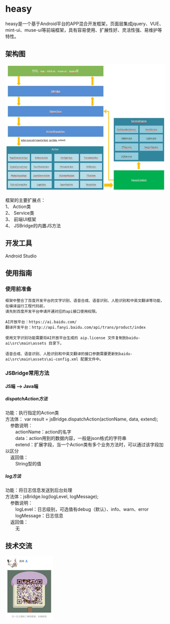 # heasy  
heasy是一个基于Android平台的APP混合开发框架，页面层集成jquery、VUE、mint-ui、muse-ui等前端框架，具有容易使用、扩展性好、灵活性强、易维护等特性。  

## 架构图   
<img src="https://github.com/chenjuwen/heasy/blob/master/doc/design-pic.jpg" width="600" height="400"/> 

框架的主要扩展点：  
    1、	Action类  
    2、	Service类  
    3、	前端UI框架  
    4、	JSBridge的内置JS方法  

## 开发工具  
Android Studio  

## 使用指南  
### 使用前准备  
    框架中整合了百度开发平台的文字识别、语音合成、语音识别、人脸识别和中英文翻译等功能，在编译运行工程代码前，
    请先到百度开发平台申请开通对应的api接口使用权限。  
    
	AI开放平台：https://ai.baidu.com/  
	翻译开发平台：http://api.fanyi.baidu.com/api/trans/product/index  

	使用文字识别功能需要将AI开放平台生成的 aip.license 文件复制到baidu-ai\src\main\assets 目录下。  
    
	语音合成、语音识别、人脸识别和中英文翻译的接口参数需要更新到baidu-ai\src\main\assets\ai-config.xml 配置文件中。  

### JSBridge常用方法  
#### JS端 --> Java端  
##### dispatchAction方法  
功能：执行指定的Action类  
方法体： var result = jsBridge.dispatchAction(actionName, data, extend);  
	&nbsp;&nbsp;&nbsp;&nbsp;参数说明：  
		&nbsp;&nbsp;&nbsp;&nbsp;&nbsp;&nbsp;&nbsp;&nbsp;actionName：action的名字  
		&nbsp;&nbsp;&nbsp;&nbsp;&nbsp;&nbsp;&nbsp;&nbsp;data：action用到的数据内容，一般是json格式的字符串  
		&nbsp;&nbsp;&nbsp;&nbsp;&nbsp;&nbsp;&nbsp;&nbsp;extend：扩展字段，当一个Action类有多个业务方法时，可以通过该字段加以区分  
	&nbsp;&nbsp;&nbsp;&nbsp;返回值：  
		&nbsp;&nbsp;&nbsp;&nbsp;&nbsp;&nbsp;&nbsp;&nbsp;String型的值  

##### log方法  
功能：将日志信息发送到后台处理  
方法体：jsBridge.log(logLevel, logMessage);  
	&nbsp;&nbsp;&nbsp;&nbsp;参数说明：  
		&nbsp;&nbsp;&nbsp;&nbsp;&nbsp;&nbsp;&nbsp;&nbsp;logLevel：日志级别，可选值有debug（默认）、info、warn、error  
		&nbsp;&nbsp;&nbsp;&nbsp;&nbsp;&nbsp;&nbsp;&nbsp;logMessage：日志信息  
	&nbsp;&nbsp;&nbsp;&nbsp;返回值：  
		&nbsp;&nbsp;&nbsp;&nbsp;&nbsp;&nbsp;&nbsp;&nbsp;无  


## 技术交流  
<img src="https://github.com/chenjuwen/heasy/blob/master/doc/author.jpg" width="150" height="200"/>  
